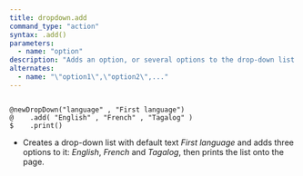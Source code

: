 ```yaml
---
title: dropdown.add
command_type: "action"
syntax: .add()
parameters:
  - name: "option"
description: "Adds an option, or several options to the drop-down list."
alternates:
  - name: "\"option1\",\"option2\",..."
---
```


<!--more-->

<pre><code class="language-diff-javascript diff-highlight try-true">
@newDropDown("language" , "First language")
@    .add( "English" , "French" , "Tagalog" )
$    .print()
</code></pre>

+ Creates a drop-down list with default text *First language* and adds three options to it: *English*, *French* and *Tagalog*, then prints the list onto the page.		
